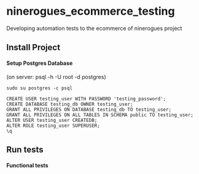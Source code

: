 # ninerogues_ecommerce_testing
Developing automation tests to the ecommerce of ninerogues project 

## Install Project

#### Setup Postgres Database

(on server: psql -h <ip> -U root -d postgres)
```
sudo su postgres -c psql
```
```
CREATE USER testing_user WITH PASSWORD 'testing_password';
CREATE DATABASE testing_db OWNER testing_user;
GRANT ALL PRIVILEGES ON DATABASE testing_db TO testing_user;
GRANT ALL PRIVILEGES ON ALL TABLES IN SCHEMA public TO testing_user;
ALTER USER testing_user CREATEDB;
ALTER ROLE testing_user SUPERUSER;
\q
```


## Run tests

#### Functional tests